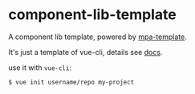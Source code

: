 # component-lib-template
A component lib template, powered by [mpa-template](https://github.com/Hunter-Gu/mpa-template).

It's just a template of vue-cli, details see [docs](https://github.com/vuejs/vue-cli/tree/master).

use it with `vue-cli`:
```shell
$ vue init username/repo my-project
```
